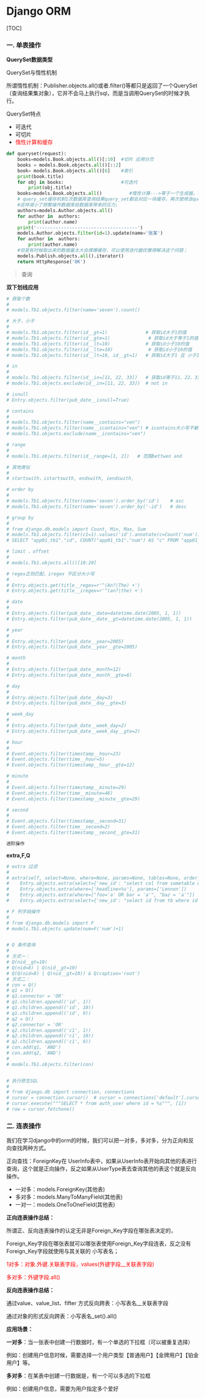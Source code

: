 # Django ORM

[TOC]

### 一. 单表操作

**QuerySet数据类型**

QuerySet与惰性机制

所谓惰性机制：Publisher.objects.all()或者.filter()等都只是返回了一个QuerySet（查询结果集对象），它并不会马上执行sql，而是当调用QuerySet的时候才执行。

QuerySet特点

- 可迭代
- 可切片
- <font color=red>惰性计算和缓存</font>

```python
def queryset(request):
    books=models.Book.objects.all()[:10]  #切片 应用分页
    books = models.Book.objects.all()[::2]
    book= models.Book.objects.all()[6]    #索引
    print(book.title)
    for obj in books:                     #可迭代
        print(obj.title)
    books=models.Book.objects.all()          #惰性计算--->等于一个生成器，不应用books不会执行任何SQL操作
    # query_set缓存机制1次数据库查询结果query_set都会对应一块缓存，再次使用该query_set时，不会发生新的SQL操作；
    #这样减小了频繁操作数据库给数据库带来的压力;
    authors=models.Author.objects.all()
    for author in  authors:
        print(author.name)
    print('-------------------------------------')
    models.Author.objects.filter(id=1).update(name='张某')
    for author in  authors:
        print(author.name)
    #但是有时候取出来的数据量太大会撑爆缓存，可以使用迭代器优雅得解决这个问题；
    models.Publish.objects.all().iterator()
    return HttpResponse('OK')
```

>  查询

**双下划线应用**

```python
# 获取个数
#
# models.Tb1.objects.filter(name='seven').count()

# 大于，小于
#
# models.Tb1.objects.filter(id__gt=1)              # 获取id大于1的值
# models.Tb1.objects.filter(id__gte=1)              # 获取id大于等于1的值
# models.Tb1.objects.filter(id__lt=10)             # 获取id小于10的值
# models.Tb1.objects.filter(id__lte=10)             # 获取id小于10的值
# models.Tb1.objects.filter(id__lt=10, id__gt=1)   # 获取id大于1 且 小于10的值

# in
#
# models.Tb1.objects.filter(id__in=[11, 22, 33])   # 获取id等于11、22、33的数据
# models.Tb1.objects.exclude(id__in=[11, 22, 33])  # not in

# isnull
# Entry.objects.filter(pub_date__isnull=True)

# contains
#
# models.Tb1.objects.filter(name__contains="ven")
# models.Tb1.objects.filter(name__icontains="ven") # icontains大小写不敏感
# models.Tb1.objects.exclude(name__icontains="ven")

# range
#
# models.Tb1.objects.filter(id__range=[1, 2])   # 范围bettwen and

# 其他类似
#
# startswith，istartswith, endswith, iendswith,

# order by
#
# models.Tb1.objects.filter(name='seven').order_by('id')    # asc
# models.Tb1.objects.filter(name='seven').order_by('-id')   # desc

# group by
#
# from django.db.models import Count, Min, Max, Sum
# models.Tb1.objects.filter(c1=1).values('id').annotate(c=Count('num'))
# SELECT "app01_tb1"."id", COUNT("app01_tb1"."num") AS "c" FROM "app01_tb1" WHERE "app01_tb1"."c1" = 1 GROUP BY "app01_tb1"."id"

# limit 、offset
#
# models.Tb1.objects.all()[10:20]

# regex正则匹配，iregex 不区分大小写
#
# Entry.objects.get(title__regex=r'^(An?|The) +')
# Entry.objects.get(title__iregex=r'^(an?|the) +')

# date
#
# Entry.objects.filter(pub_date__date=datetime.date(2005, 1, 1))
# Entry.objects.filter(pub_date__date__gt=datetime.date(2005, 1, 1))

# year
#
# Entry.objects.filter(pub_date__year=2005)
# Entry.objects.filter(pub_date__year__gte=2005)

# month
#
# Entry.objects.filter(pub_date__month=12)
# Entry.objects.filter(pub_date__month__gte=6)

# day
#
# Entry.objects.filter(pub_date__day=3)
# Entry.objects.filter(pub_date__day__gte=3)

# week_day
#
# Entry.objects.filter(pub_date__week_day=2)
# Entry.objects.filter(pub_date__week_day__gte=2)

# hour
#
# Event.objects.filter(timestamp__hour=23)
# Event.objects.filter(time__hour=5)
# Event.objects.filter(timestamp__hour__gte=12)

# minute
#
# Event.objects.filter(timestamp__minute=29)
# Event.objects.filter(time__minute=46)
# Event.objects.filter(timestamp__minute__gte=29)

# second
#
# Event.objects.filter(timestamp__second=31)
# Event.objects.filter(time__second=2)
# Event.objects.filter(timestamp__second__gte=31)

进阶操作
```

**extra,F,Q**

```python
# extra 过滤
#
# extra(self, select=None, where=None, params=None, tables=None, order_by=None, select_params=None)
#    Entry.objects.extra(select={'new_id': "select col from sometable where othercol > %s"}, select_params=(1,))
#    Entry.objects.extra(where=['headline=%s'], params=['Lennon'])
#    Entry.objects.extra(where=["foo='a' OR bar = 'a'", "baz = 'a'"])
#    Entry.objects.extra(select={'new_id': "select id from tb where id > %s"}, select_params=(1,), order_by=['-nid'])

# F	列字段操作
#
# from django.db.models import F
# models.Tb1.objects.update(num=F('num')+1)


# Q 条件查询
#
# 方式一：
# Q(nid__gt=10)
# Q(nid=8) | Q(nid__gt=10)
# Q(Q(nid=8) | Q(nid__gt=10)) & Q(caption='root')
# 方式二：
# con = Q()
# q1 = Q()
# q1.connector = 'OR'
# q1.children.append(('id', 1))
# q1.children.append(('id', 10))
# q1.children.append(('id', 9))
# q2 = Q()
# q2.connector = 'OR'
# q2.children.append(('c1', 1))
# q2.children.append(('c1', 10))
# q2.children.append(('c1', 9))
# con.add(q1, 'AND')
# con.add(q2, 'AND')
#
# models.Tb1.objects.filter(con)


# 执行原生SQL
#
# from django.db import connection, connections
# cursor = connection.cursor()  # cursor = connections['default'].cursor()
# cursor.execute("""SELECT * from auth_user where id = %s""", [1])
# row = cursor.fetchone()
```

### 二. 连表操作

我们在学习django中的orm的时候，我们可以把一对多，多对多，分为正向和反向查找两种方式。

正向查找：ForeignKey在 UserInfo表中，如果从UserInfo表开始向其他的表进行查询，这个就是正向操作，反之如果从UserType表去查询其他的表这个就是反向操作。

- 一对多：models.ForeignKey(其他表)
- 多对多：models.ManyToManyField(其他表)
- 一对一：models.OneToOneField(其他表)

**正向连表操作总结：**

所谓正、反向连表操作的认定无非是Foreign_Key字段在哪张表决定的，

Foreign_Key字段在哪张表就可以哪张表使用Foreign_Key字段连表，反之没有Foreign_Key字段就使用与其关联的 小写表名；

<font color=red>1对多：对象.外键.关联表字段，values(外键字段__关联表字段)</font>

<font color=red>多对多：外键字段.all()</font>

**反向连表操作总结：**

 通过value、value_list、fifter 方式反向跨表：小写表名__关联表字段

通过对象的形式反向跨表：小写表名_set().all()

**应用场景：**

**一对多**：当一张表中创建一行数据时，有一个单选的下拉框（可以被重复选择）

例如：创建用户信息时候，需要选择一个用户类型【普通用户】【金牌用户】【铂金用户】等。

**多对多**：在某表中创建一行数据是，有一个可以多选的下拉框

例如：创建用户信息，需要为用户指定多个爱好

